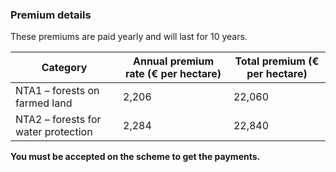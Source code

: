 ###  **Premium details**

These premiums are paid yearly and will last for 10 years.

**Category** |  **Annual premium rate (€ per hectare)** |  **Total premium (€ per hectare)**  
---|---|---  
NTA1 – forests on farmed land  |  2,206  |  22,060   
NTA2 – forests for water protection  |  2,284  |  22,840   
  
**You must be accepted on the scheme to get the payments.**
